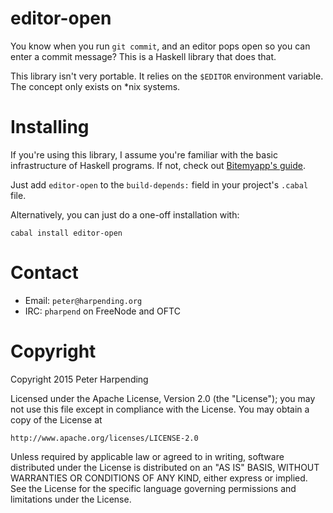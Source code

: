 # editor-open

You know when you run `git commit`, and an editor pops open so you can enter a
commit message? This is a Haskell library that does that.

This library isn't very portable. It relies on the `$EDITOR` environment
variable. The concept only exists on *nix systems.

# Installing

If you're using this library, I assume you're familiar with the basic
infrastructure of Haskell programs. If not, check out
[Bitemyapp's guide](https://github.com/bitemyapp/learnhaskell).

Just add `editor-open` to the `build-depends:` field in your project's `.cabal`
file.

Alternatively, you can just do a one-off installation with:

```
cabal install editor-open
```

# Contact

* Email: `peter@harpending.org` 
* IRC: `pharpend` on FreeNode and OFTC

# Copyright

Copyright 2015 Peter Harpending

Licensed under the Apache License, Version 2.0 (the "License"); you may not use
this file except in compliance with the License.  You may obtain a copy of the
License at

    http://www.apache.org/licenses/LICENSE-2.0

Unless required by applicable law or agreed to in writing, software distributed
under the License is distributed on an "AS IS" BASIS, WITHOUT WARRANTIES OR
CONDITIONS OF ANY KIND, either express or implied.  See the License for the
specific language governing permissions and limitations under the License.
